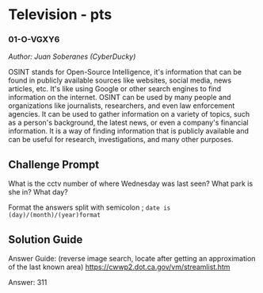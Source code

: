 # Television - pts
### 01-O-VGXY6
*Author: Juan Soberanes (CyberDucky)*

OSINT stands for Open-Source Intelligence, it's information that can be found in publicly available sources like websites, social media, news articles, etc. It's like using Google or other search engines to find information on the internet. OSINT can be used by many people and organizations like journalists, researchers, and even law enforcement agencies. It can be used to gather information on a variety of topics, such as a person's background, the latest news, or even a company's financial information. It is a way of finding information that is publicly available and can be useful for research, investigations, and many other purposes.

## Challenge Prompt
What is the cctv number of where Wednesday was last seen?
What park is she in?
What day?

Format the answers split with semicolon ;
`date is (day)/(month)/(year)format`

## Solution Guide
Answer Guide: (reverse image search, locate after getting an approximation of the last known area) https://cwwp2.dot.ca.gov/vm/streamlist.htm

Answer: 311
